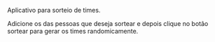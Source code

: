 Aplicativo para sorteio de times.

Adicione os das pessoas que deseja sortear e depois clique no botão sortear para gerar os times randomicamente. 